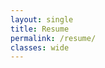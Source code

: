 ```yaml
---
layout: single
title: Resume
permalink: /resume/
classes: wide
---
```


<object data="https://TylerPollard410.github.io/assets/download/resume.pdf" width="100%" height="100%" type="application/pdf"></object>
